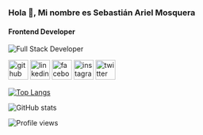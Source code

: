 ### Hola 👋, Mi nombre es Sebastián Ariel Mosquera
#### Frontend Developer
![Full Stack Developer](https://www.inicionet.com/wp-content/uploads/2019/02/banner-programacion.jpg)

[<img src='https://cdn.jsdelivr.net/npm/simple-icons@3.0.1/icons/github.svg' alt='github' height='40'>](https://github.com/z4myk)  [<img src='https://cdn.jsdelivr.net/npm/simple-icons@3.0.1/icons/linkedin.svg' alt='linkedin' height='40'>](https://www.linkedin.com/in/sebastián-mosquera-9304b91b0/)  [<img src='https://cdn.jsdelivr.net/npm/simple-icons@3.0.1/icons/facebook.svg' alt='facebook' height='40'>](https://www.facebook.com/zev1t.cs)  [<img src='https://cdn.jsdelivr.net/npm/simple-icons@3.0.1/icons/instagram.svg' alt='instagram' height='40'>](https://www.instagram.com/z4myk/)  [<img src='https://cdn.jsdelivr.net/npm/simple-icons@3.0.1/icons/twitter.svg' alt='twitter' height='40'>](https://twitter.com/z4myk)  

[![Top Langs](https://github-readme-stats.vercel.app/api/top-langs/?username=z4myk)](https://github.com/anuraghazra/github-readme-stats)

![GitHub stats](https://github-readme-stats.vercel.app/api?username=z4myk&show_icons=true)  

![Profile views](https://gpvc.arturio.dev/z4myk)  

